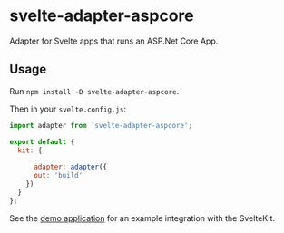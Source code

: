 # svelte-adapter-aspcore

Adapter for Svelte apps that runs an ASP.Net Core App.

## Usage

Run `npm install -D svelte-adapter-aspcore`.

Then in your `svelte.config.js`:

```js
import adapter from 'svelte-adapter-aspcore';

export default {
  kit: {
      ...
      adapter: adapter({
      out: 'build'
    })
  }
};
```

See the [demo application](https://github.com/Kiho/aspcore-spa-cli/tree/master/samples/SvelteKitSample) for an example integration with the SvelteKit.
